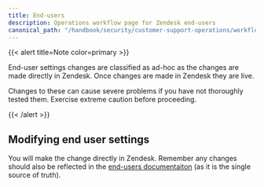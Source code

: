 ```yaml
---
title: End-users
description: Operations workflow page for Zendesk end-users
canonical_path: "/handbook/security/customer-support-operations/workflows/zendesk/end-users"
---
```


{{< alert title=Note color=primary >}}

End-user settings changes are classified as ad-hoc as the changes are made directly in Zendesk. Once changes are made in Zendesk they are live.

Changes to these can cause severe problems if you have not thoroughly tested them. Exercise extreme caution before proceeding.

{{< /alert >}}

## Modifying end user settings

You will make the change directly in Zendesk. Remember any changes should also be reflected in the [end-users documentaiton](../../docs/zendesk/tickets) (as it is the single source of truth).
